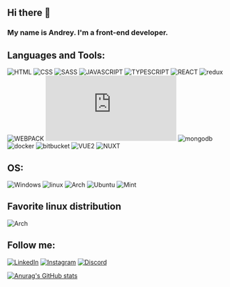 ## Hi there 👋

### My name is Andrey. I'm a front-end developer. 

## Languages and Tools:
![HTML](https://img.shields.io/badge/-HTML-2F4F4F?style=for-the-badge&logo=html5)
![CSS](https://img.shields.io/badge/-CSS-2F4F4F?style=for-the-badge&logo=css3)
![SASS](https://img.shields.io/badge/-SASS-2F4F4F?style=for-the-badge&logo=sass)
![JAVASCRIPT](https://img.shields.io/badge/-JAVASCRIPT-2F4F4F?style=for-the-badge&logo=javascript)
![TYPESCRIPT](https://img.shields.io/badge/-TYPESCRIPT-2F4F4F?style=for-the-badge&logo=typescript)
![REACT](https://img.shields.io/badge/-REACT-2F4F4F?style=for-the-badge&logo=react)
![redux](https://img.shields.io/badge/-Redux-2F4F4F?style=for-the-badge&logo=redux)
![WEBPACK](https://img.shields.io/badge/-WEBPACK-2F4F4F?style=for-the-badge&logo=webpack)
![NODEJS](https://img.shields.io/badge/-NODE&nbsp;JS-2F4F4F?style=for-the-badge&logo=node.js)
![mongodb](https://img.shields.io/badge/-MongoDB-2F4F4F?style=for-the-badge&logo=mongodb)
![docker](https://img.shields.io/badge/-Docker-2F4F4F?style=for-the-badge&logo=docker)
![bitbucket](https://img.shields.io/badge/-Bitbucket-2F4F4F?style=for-the-badge&logo=bitbucket)
![VUE2](https://img.shields.io/badge/-Vue.js-2F4F4F?style=for-the-badge&logo=vue.js)
![NUXT](https://img.shields.io/badge/-Nuxt%20JS-2F4F4F?style=for-the-badge&logo=nuxt)

## OS:
![Windows](https://img.shields.io/badge/-Windows-357EC7?style=for-the-badge&logo=windows)
![linux](https://img.shields.io/badge/-Linux-333333?style=for-the-badge&logo=linux)
![Arch](https://img.shields.io/badge/-archlinux-333333?style=for-the-badge&logo=archlinux)
![Ubuntu](https://img.shields.io/badge/-ubuntu-333333?style=for-the-badge&logo=ubuntu)
![Mint](https://img.shields.io/badge/-mint-333333?style=for-the-badge&logo=linuxmint)

## Favorite linux distribution
![Arch](https://img.shields.io/badge/-archlinux-333333?style=for-the-badge&logo=archlinux)

## Follow me:
[![LinkedIn](https://img.shields.io/badge/linkedin-%230077B5.svg?style=for-the-badge&logo=linkedin&logoColor=white)](https://www.linkedin.com/in/andreysmolko/)
[![Instagram](https://img.shields.io/badge/Instagram-%23E4405F.svg?style=for-the-badge&logo=Instagram&logoColor=white)](https://www.instagram.com/anglichanin_rc/)
[![Discord](https://img.shields.io/badge/Discord-%237289DA.svg?style=for-the-badge&logo=discord&logoColor=white)](https://discord.gg/erfmZKGspB)


[![Anurag's GitHub stats](https://github-readme-stats.vercel.app/api?username=Miarur&show_icons=true&theme=nord&count_private=true)](https://github.com/anuraghazra/github-readme-stats)
